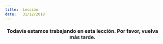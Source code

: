 ```yaml
---
title:  Lección
date:   31/12/2018
---
```


### <center>Todavía estamos trabajando en esta lección. Por favor, vuelva más tarde.</center>
